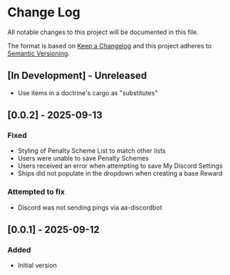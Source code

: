 # Change Log

All notable changes to this project will be documented in this file.

The format is based on [Keep a Changelog](http://keepachangelog.com/)
and this project adheres to [Semantic Versioning](http://semver.org/).

## [In Development] - Unreleased
- Use items in a doctrine's cargo as "substitutes"

## [0.0.2] - 2025-09-13

### Fixed

- Styling of Penalty Scheme List to match other lists
- Users were unable to save Penalty Schemes
- Users received an error when attempting to save My Discord Settings
- Ships did not populate in the dropdown when creating a base Reward

### Attempted to fix
- Discord was not sending pings via aa-discordbot


## [0.0.1] - 2025-09-12

### Added

- Initial version
